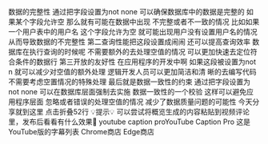 数据的完整性 通过把字段设置为not none 可以确保数据库中的数据是完整的 如果某个字段允许空 那么就有可能在数据中出现 不完整或者不一致的情况 比如如果一个用户表中的用户名 这个字段允许为空 就可能出现用户没有设置用户名的情况 从而导致数据的不完整性
第二查询性能把这段设置成闹闹 还可以提高查询效率 数据库在执行查询的时候呢 不需要额外的去处理空值的情况 可以更加快速去定位符合条件的数据行 第三开放的友好性 在应用程序的开发中啊 如果这段被设置为not n 就可以减少对空值的额外处理 逻辑开发人员可以更加简洁和清 晰的去编写代码 不需要考虑空置情况的特殊处理 最后就是数据一致性的约束 通过把字段设置为not none 可以在数据库层面强制去实施 数据一致性的一个校验 这样可以避免应用程序层面 忽略或者错误的处理空值的情况 减少了数据质量问题的可能性 今天分享就到这里 点击折叠52行 💡提示💡 可以尝试将概览生成的内容粘贴到视频评论里，发布后看看有什么效果🥳 youtube caption proYouTube Caption Pro 这是YouTube版的字幕列表 Chrome商店 Edge商店